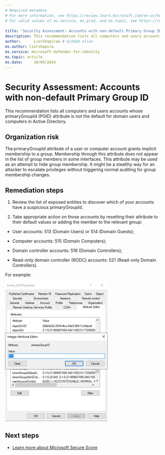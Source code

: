 ```yaml
---
# Required metadata
# For more information, see https://review.learn.microsoft.com/en-us/help/platform/learn-editor-add-metadata?branch=main
# For valid values of ms.service, ms.prod, and ms.topic, see https://review.learn.microsoft.com/en-us/help/platform/metadata-taxonomies?branch=main

title: 'Security Assessment: Accounts with non-default Primary Group ID'
description: This recommendation lists all computers and users accounts whose primaryGroupId (PGID) attribute is not the default for domain users and computers in Active Directory. 
author:      LiorShapiraa # GitHub alias
ms.author: liorshapira
ms.service: microsoft-defender-for-identity
ms.topic: article
ms.date:     10/05/2024
---
```


# Security Assessment: Accounts with non-default Primary Group ID

  
This recommendation lists all computers and users accounts whose primaryGroupId (PGID) attribute is not the default for domain users and computers in Active Directory. 

## Organization risk

The primaryGroupId attribute of a user or computer account grants implicit membership to a group. Membership through this attribute does not appear in the list of group members in some interfaces. This attribute may be used as an attempt to hide group membership. It might be a stealthy way for an attacker to escalate privileges without triggering normal auditing for group membership changes. 

## Remediation steps 

1. Review the list of exposed entities to discover which of your accounts have a suspicious primaryGroupId.  

1. Take appropriate action on those accounts by resetting their attribute to their default values or adding the member to the relevant group:  

  - User accounts: 513 (Domain Users) or 514 (Domain Guests);  
    
  - Computer accounts: 515 (Domain Computers);  
  
  - Domain controller accounts: 516 (Domain Controllers);  
  
  - Read-only domain controller (RODC) accounts: 521 (Read-only Domain Controllers).
  
For example: 


![Screenshot of PrimaryGroupID.](media/accounts-with-non-default-pgid/screenshot-of-pgid.png)

## Next steps

- [Learn more about Microsoft Secure Score](/microsoft-365/security/defender/microsoft-secure-score)


